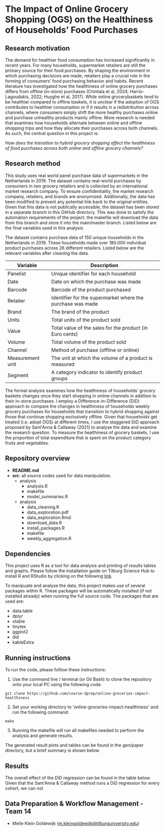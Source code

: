 # The Impact of Online Grocery Shopping (OGS) on the Healthiness of Households’ Food Purchases

## Research motivation

The demand for healthier food consumption has increased significantly in recent years. For many households, supermarket retailers are still the primary source for their food purchases. By shaping the environment in
which purchasing decisions are made, retailers play a crucial role in the forming of consumers’ food purchasing
behavior and habits. Recent literature has investigated how the healthiness of online grocery purchases differs from offline (in-store) purchases (Chintala et al, 2024; Harris-Lagoudakis, 2022; Huyghe et al, 2017).
While online grocerybaskets tend to be healthier compared to offline baskets, it is unclear if the adoption of OGS contributes to
healthier consumption or if it results in a redistribution across channels, where consumers simply shift the
more healthy purchases online and purchase unhealthy products mainly offline. More research is needed that
examines how households alternate between online and offline shopping trips and how they allocate their
purchases across both channels. As such, the central question in this project is:

*How does the transition to hybrid grocery shopping affect the healthiness of food purchases across both online and offline grocery channels?*

## Research method

This study uses real world panel purchase data of supermarkets in the Netherlands in 2019. The dataset contains real-world purchases by consumers in two grocery retailers and is collected by an international market research company. To ensure confidentiality, the market research 
company, retailers, and brands are anonymized. Additionally, the data has been modified to prevent any potential link back to the original entities. Given that this data is not publically accessible, the dataset has been stored in a separate branch in this GitHub directory. 
This was done to satisfy the automation requirements of the project: the makefile will download the data from this branch and store it into the main/master branch. Listed below are the final variables used in this analysis

The dataset contains purchase data of 150 unique households in the Netherlands in 2019. These households made over 180.000 individual product purchases across 26 different retailers. Listed below are the relevant variables after cleaning the data.

| Variable            | Description                                                    |
|---------------------|----------------------------------------------------------------|
| Panelist            | Unique identifier for each household                           |
| Date		      | Date on which the purchase was made                            |
| Barcode             | Barcode of the product purchased                               |
| Retailer            | Identifier for the supermarket where the purchase was made     |
| Brand               | The brand of the product                                       |
| Units		      | Total units of the product sold                                |
| Value		      | Total value of the sales for the product (in Euro cents)       |
| Volume	      | Total volume of the product sold                               |
| Channel	      | Method of purchase (offline or online)                         |
| Measurement unit    | The unit at which the volume of a product is measured          |
| Segment             | A category indicator to identify product groups    	       |



The formal analysis examines how the healthiness of households’ grocery baskets changes once they start shopping in online channels in addition to their in-store purchases. 
I employ a Difference-in-Difference (DiD) approach to compare the changes in healthiness of households weekly grocery purchases for households that transition to
hybrid shopping against those that continue shopping exclusively offline. Given that households get treated (i.e. adopt OGS) at different times, I use the staggered DiD approach proposed by Sant'Anna & Callaway (2021) to analyse the data and examine the research question.
To measure the healthiness of grocery baskets, I use the proportion of total expenditure that is spent on the product category fruits and vegetables.

## Repository overview
- **README.md**
- **src**:  all source codes used for data manipulation.
  * analysis
	* analysis.R
	* makefile
	* model_summaries.R
  * analysis
	* data_cleaning.R
	* data_exploration.pdf
	* data_exploration.Rmd
	* download_data.R
	* install_packages.R
	* makefile
	* weekly_aggregation.R


## Dependencies

This project uses R as a tool for data analysis and printing of results tables and graphs. Please follow the installation guide on Tilburg Science Hub to install R and RStudio by clicking on the following [link](https://tilburgsciencehub.com/topics/computer-setup/software-installation/rstudio/r/).

To manipuate and analyse the data, this project makes use of several packages within R. These packages will be automatically installed (if not installed already) when running the full source code. The packages that are used are:
* data.table
* dplyr
* xtable
* tinytex
* ggplot2
* did
* kableExtra
  

## Running instructions
To run the code, please folllow these instructions:
1. Use the command line / terminal (or Git Bash) to clone the repository onto your local PC using the following code:

```
git clone https://github.com/course-dprep/online-groceries-impact-healthiness
```
2. Set your working directory to 'online-groceries-impact-healthiness' and run the following command:

```
make
```
3. Running the makefile will run all makefiles needed to perform the analysis and generate results. 

The generated result plots and tables can be found in the gen/paper directory, but a brief summary is shown below.

## Results

The overall effect of the DiD regression can be found in the table below. Given that the Sant'Anna & Callaway method runs a DiD regression for every cohort, we can not



## Data Preparation & Workflow Management - Team 14 
* Melle Klein Goldewijk (m.kleingoldewijk@tilburguniversity.edu)
